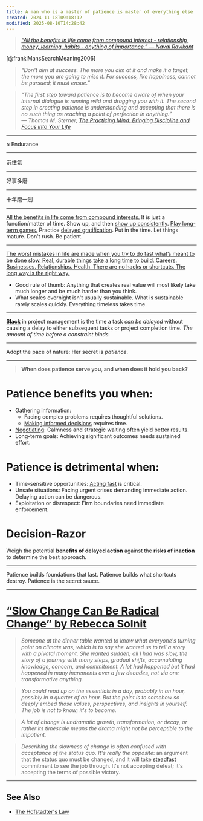 ```yaml
---
title: A man who is a master of patience is master of everything else
created: 2024-11-18T09:18:12
modified: 2025-08-10T14:28:42
---
```


> _[“All the benefits in life come from compound interest - relationship, money, learning, habits - anything of importance.” — Naval Ravikant](https://nav.al/long-term)_

[@franklMansSearchMeaning2006]

> _“Don't aim at success. The more you aim at it and make it a target, the more you are going to miss it. For success, like happiness, cannot be pursued; it must ensue.”_

> _“The first step toward patience is to become aware of when your internal dialogue is running wild and dragging you with it. The second step in creating patience is understanding and accepting that there is no such thing as reaching a point of perfection in anything.” ― Thomas M. Sterner, [The Practicing Mind: Bringing Discipline and Focus into Your Life](https://www.goodreads.com/work/quotes/326331)_

---

≈ Endurance

---

沉住氣

---

好事多磨

---

十年磨一劍

---

[All the benefits in life come from compound interests.](The%20Compounding%20Effect.md) It is just a function/matter of time. Show up, and then [show up consistently](every-single-day-chop-wood-carry-waters.md). [Play long-term games.](The%20Game%20of%20Life.md) Practice [delayed gratification](Delayed%20Gratification.md). Put in the time. Let things mature. Don't rush. Be patient.

---

[The worst mistakes in life are made when you try to do fast what’s meant to be done slow. Real, durable things take a long time to build. Careers. Businesses. Relationships. Health. There are no hacks or shortcuts. The long way is the right way.](https://x.com/SahilBloom/status/1946914975970103470)

* Good rule of thumb: Anything that creates real value will most likely take much longer and be much harder than you think.
* What scales overnight isn't usually sustainable. What is sustainable rarely scales quickly. Everything timeless takes time.

---

**[Slack](slackness.md)** in project management is the time a task _can be delayed_ without causing a delay to either subsequent tasks or project completion time. _The amount of time before a constraint binds._

---

Adopt the pace of nature: Her secret is _patience_.

---

> **When does patience serve you, and when does it hold you back?**

# Patience benefits you when:

* Gathering information:
	* Facing complex problems requires thoughtful solutions.
	* [Making informed decisions](decision-making.md) requires time.
* [Negotiating](Persuation%20&%20Negotiation.md): Calmness and strategic waiting often yield better results.
* Long-term goals: Achieving significant outcomes needs sustained effort.

# Patience is detrimental when:

* Time-sensitive opportunities: [Acting fast](cultivate-a-strong-bias-towards-action.md) is critical.
* Unsafe situations: Facing urgent crises demanding immediate action. Delaying action can be dangerous.
* Exploitation or disrespect: Firm boundaries need immediate enforcement.

# Decision-Razor

Weigh the potential **benefits of delayed action** against the **risks of inaction** to determine the best approach.

---

Patience builds foundations that last. Patience builds what shortcuts destroy. Patience is the secret sauce.

---

# [“Slow Change Can Be Radical Change” by Rebecca Solnit](https://lithub.com/rebecca-solnit-slow-change-can-be-radical-change/)

> _Someone at the dinner table wanted to know what everyone's turning point on climate was, which is to say she wanted us to tell a story with a pivotal moment. She wanted sudden; all I had was slow, the story of a journey with many steps, gradual shifts, accumulating knowledge, concern, and commitment. A lot had happened but it had happened in many increments over a few decades, not via one transformative anything._

> _You could read up on the essentials in a day, probably in an hour, possibly in a quarter of an hour. But the point is to somehow so deeply embed those values, perspectives, and insights in yourself. The job is not to know; it's to become._

> _A lot of change is undramatic growth, transformation, or decay, or rather its timescale means the drama might not be perceptible to the impatient._

> _Describing the slowness of change is often confused with acceptance of the status quo. It's really the opposite_: an argument that the status quo must be changed, and it will take [steadfast](https://dictionary.cambridge.org/zht/%E8%A9%9E%E5%85%B8/%E8%8B%B1%E8%AA%9E-%E6%BC%A2%E8%AA%9E-%E7%B9%81%E9%AB%94/steadfast) commitment to see the job through. It's not accepting defeat; it's accepting the terms of possible victory.

---

## See Also

* [The Hofstadter's Law](The%20Hofstadter's%20Law.md)
